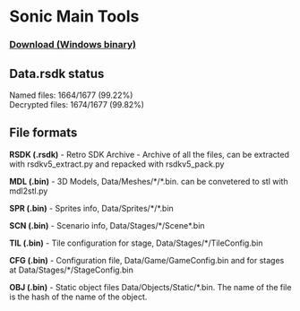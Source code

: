 # Sonic Main Tools

### [Download (Windows binary)](https://github.com/koolkdev/rsdkv5_extract/releases)

## Data.rsdk status
Named files:  1664/1677 (99.22%)  
Decrypted files: 1674/1677 (99.82%)

## File formats
**RSDK (.rsdk)** - Retro SDK Archive -  Archive of all the files, can be extracted with rsdkv5_extract.py and repacked with rsdkv5_pack.py

**MDL (.bin)** - 3D Models,  Data/Meshes/\*/\*.bin. can be convetered to stl with mdl2stl.py

**SPR (.bin)** - Sprites info, Data/Sprites/\*/\*.bin

**SCN (.bin)** - Scenario info, Data/Stages/\*/Scene\*.bin

**TIL (.bin)** - Tile configuration for stage, Data/Stages/\*/TileConfig.bin

**CFG (.bin)** - Configuration file, Data/Game/GameConfig.bin and for stages at Data/Stages/\*/StageConfig.bin

**OBJ (.bin)** - Static object files Data/Objects/Static/\*.bin. The name of the file is the hash of the name of the object.
